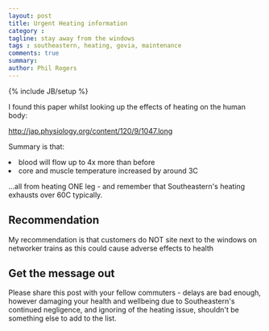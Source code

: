 ```yaml
---
layout: post
title: Urgent Heating information
category : 
tagline: stay away from the windows
tags : southeastern, heating, govia, maintenance
comments: true
summary: 
author: Phil Rogers
---
```


{% include JB/setup %}


I found this paper whilst looking up the effects of heating on the human body:

<a href="http://jap.physiology.org/content/120/9/1047.long">http://jap.physiology.org/content/120/9/1047.long</a>

Summary is that:

<li>blood will flow up to 4x more than before
<li>core and muscle temperature increased by around 3C

...all from heating ONE leg - and remember that Southeastern's heating exhausts over 60C typically.

## Recommendation

My recommendation is that customers do NOT site next to the windows on networker trains as this could cause adverse effects to health


## Get the message out

Please share this post with your fellow commuters - delays are bad enough, however damaging your health and wellbeing due to Southeastern's continued negligence, and ignoring of the heating issue, shouldn't be something else to add to the list.
